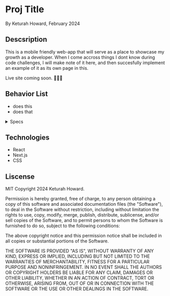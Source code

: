 # Proj Title
By Keturah Howard, February 2024

## Descsription

This is a mobile friendly web-app that will serve as a place to showcase my growth as a developer. When I come accross things I dont know during code challenges, I will make note of it here, and then succesfully implement an example of it as its own page in this. 

Live site coming soon. 🚧👷‍♀️

## Behavior List
- does this
- does that

<details>
<summary>Specs</summary>

| Behavior  |                  Input                   |                                   Output |
| --------- | :--------------------------------------: | ---------------------------------------: |
| generates activities |      action    |  Acivities generated  |
| generates activities |      action    |  Acivities generated  |
| generates activities |      action    |  Acivities generated  |
| generates activities |      action    |  Acivities generated  |
</details>

## Technologies
- React
- Next.js
- CSS


## Liscense

MIT Copyright 2024 Keturah Howard.

Permission is hereby granted, free of charge, to any person obtaining a copy of this software and associated documentation files (the "Software"), to deal in the Software without restriction, including without limitation the rights to use, copy, modify, merge, publish, distribute, sublicense, and/or sell copies of the Software, and to permit persons to whom the Software is furnished to do so, subject to the following conditions:

The above copyright notice and this permission notice shall be included in all copies or substantial portions of the Software.

THE SOFTWARE IS PROVIDED "AS IS", WITHOUT WARRANTY OF ANY KIND, EXPRESS OR IMPLIED, INCLUDING BUT NOT LIMITED TO THE WARRANTIES OF MERCHANTABILITY, FITNESS FOR A PARTICULAR PURPOSE AND NONINFRINGEMENT. IN NO EVENT SHALL THE AUTHORS OR COPYRIGHT HOLDERS BE LIABLE FOR ANY CLAIM, DAMAGES OR OTHER LIABILITY, WHETHER IN AN ACTION OF CONTRACT, TORT OR OTHERWISE, ARISING FROM, OUT OF OR IN CONNECTION WITH THE SOFTWARE OR THE USE OR OTHER DEALINGS IN THE SOFTWARE.
